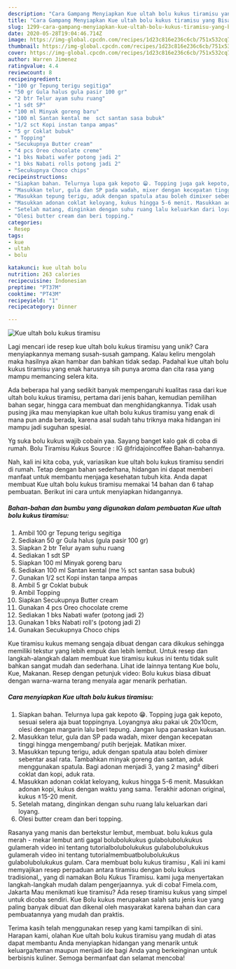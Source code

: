 ```yaml
---
description: "Cara Gampang Menyiapkan Kue ultah bolu kukus tiramisu yang Bisa Manjain Lidah"
title: "Cara Gampang Menyiapkan Kue ultah bolu kukus tiramisu yang Bisa Manjain Lidah"
slug: 1299-cara-gampang-menyiapkan-kue-ultah-bolu-kukus-tiramisu-yang-bisa-manjain-lidah
date: 2020-05-28T19:04:46.714Z
image: https://img-global.cpcdn.com/recipes/1d23c816e236c6cb/751x532cq70/kue-ultah-bolu-kukus-tiramisu-foto-resep-utama.jpg
thumbnail: https://img-global.cpcdn.com/recipes/1d23c816e236c6cb/751x532cq70/kue-ultah-bolu-kukus-tiramisu-foto-resep-utama.jpg
cover: https://img-global.cpcdn.com/recipes/1d23c816e236c6cb/751x532cq70/kue-ultah-bolu-kukus-tiramisu-foto-resep-utama.jpg
author: Warren Jimenez
ratingvalue: 4.4
reviewcount: 8
recipeingredient:
- "100 gr Tepung terigu segitiga"
- "50 gr Gula halus gula pasir 100 gr"
- "2 btr Telur ayam suhu ruang"
- "1 sdt SP"
- "100 ml Minyak goreng baru"
- "100 ml Santan kental me  sct santan sasa bubuk"
- "1/2 sct Kopi instan tanpa ampas"
- "5 gr Coklat bubuk"
- " Topping"
- "Secukupnya Butter cream"
- "4 pcs Oreo chocolate creme"
- "1 bks Nabati wafer potong jadi 2"
- "1 bks Nabati rolls potong jadi 2"
- "Secukupnya Choco chips"
recipeinstructions:
- "Siapkan bahan. Telurnya lupa gak kepoto 😁. Topping juga gak kepoto, sesuai selera aja buat toppingnya. Loyangnya aku pakai uk 20x10cm, olesi dengan margarin lalu beri tepung. Jangan lupa panaskan kukusan."
- "Masukkan telur, gula dan SP pada wadah, mixer dengan kecepatan tinggi hingga mengembang/ putih berjejak. Matikan mixer."
- "Masukkan tepung terigu, aduk dengan spatula atau boleh dimixer sebentar asal rata. Tambahkan minyak goreng dan santan, aduk menggunakan spatula. Bagi adonan menjadi 3, yang 2 masing² diberi coklat dan kopi, aduk rata."
- "Masukkan adonan coklat keloyang, kukus hingga 5-6 menit. Masukkan adonan kopi, kukus dengan waktu yang sama. Terakhir adonan original, kukus ±15-20 menit."
- "Setelah matang, dinginkan dengan suhu ruang lalu keluarkan dari loyang."
- "Olesi butter cream dan beri topping."
categories:
- Resep
tags:
- kue
- ultah
- bolu

katakunci: kue ultah bolu 
nutrition: 263 calories
recipecuisine: Indonesian
preptime: "PT37M"
cooktime: "PT43M"
recipeyield: "1"
recipecategory: Dinner

---
```



![Kue ultah bolu kukus tiramisu](https://img-global.cpcdn.com/recipes/1d23c816e236c6cb/751x532cq70/kue-ultah-bolu-kukus-tiramisu-foto-resep-utama.jpg)

Lagi mencari ide resep kue ultah bolu kukus tiramisu yang unik? Cara menyiapkannya memang susah-susah gampang. Kalau keliru mengolah maka hasilnya akan hambar dan bahkan tidak sedap. Padahal kue ultah bolu kukus tiramisu yang enak harusnya sih punya aroma dan cita rasa yang mampu memancing selera kita.

Ada beberapa hal yang sedikit banyak mempengaruhi kualitas rasa dari kue ultah bolu kukus tiramisu, pertama dari jenis bahan, kemudian pemilihan bahan segar, hingga cara membuat dan menghidangkannya. Tidak usah pusing jika mau menyiapkan kue ultah bolu kukus tiramisu yang enak di mana pun anda berada, karena asal sudah tahu triknya maka hidangan ini mampu jadi suguhan spesial.

Yg suka bolu kukus wajib cobain yaa. Sayang banget kalo gak di coba di rumah. Bolu Tiramisu Kukus Source : IG @fridajoincoffee Bahan-bahannya.


Nah, kali ini kita coba, yuk, variasikan kue ultah bolu kukus tiramisu sendiri di rumah. Tetap dengan bahan sederhana, hidangan ini dapat memberi manfaat untuk membantu menjaga kesehatan tubuh kita. Anda dapat membuat Kue ultah bolu kukus tiramisu memakai 14 bahan dan 6 tahap pembuatan. Berikut ini cara untuk menyiapkan hidangannya.

<!--inarticleads1-->

##### Bahan-bahan dan bumbu yang digunakan dalam pembuatan Kue ultah bolu kukus tiramisu:

1. Ambil 100 gr Tepung terigu segitiga
1. Sediakan 50 gr Gula halus (gula pasir 100 gr)
1. Siapkan 2 btr Telur ayam suhu ruang
1. Sediakan 1 sdt SP
1. Siapkan 100 ml Minyak goreng baru
1. Sediakan 100 ml Santan kental (me ½ sct santan sasa bubuk)
1. Gunakan 1/2 sct Kopi instan tanpa ampas
1. Ambil 5 gr Coklat bubuk
1. Ambil  Topping
1. Siapkan Secukupnya Butter cream
1. Gunakan 4 pcs Oreo chocolate creme
1. Sediakan 1 bks Nabati wafer (potong jadi 2)
1. Gunakan 1 bks Nabati roll&#39;s (potong jadi 2)
1. Gunakan Secukupnya Choco chips


Kue tiramisu kukus memang sengaja dibuat dengan cara dikukus sehingga memiliki tekstur yang lebih empuk dan lebih lembut. Untuk resep dan langkah-alangkah dalam membuat kue tiramisu kukus ini tentu tidak sulit bahkan sangat mudah dan sederhana. Lihat ide lainnya tentang Kue bolu, Kue, Makanan. Resep dengan petunjuk video: Bolu kukus biasa dibuat dengan warna-warna terang menyala agar menarik perhatian. 

<!--inarticleads2-->

##### Cara menyiapkan Kue ultah bolu kukus tiramisu:

1. Siapkan bahan. Telurnya lupa gak kepoto 😁. Topping juga gak kepoto, sesuai selera aja buat toppingnya. Loyangnya aku pakai uk 20x10cm, olesi dengan margarin lalu beri tepung. Jangan lupa panaskan kukusan.
1. Masukkan telur, gula dan SP pada wadah, mixer dengan kecepatan tinggi hingga mengembang/ putih berjejak. Matikan mixer.
1. Masukkan tepung terigu, aduk dengan spatula atau boleh dimixer sebentar asal rata. Tambahkan minyak goreng dan santan, aduk menggunakan spatula. Bagi adonan menjadi 3, yang 2 masing² diberi coklat dan kopi, aduk rata.
1. Masukkan adonan coklat keloyang, kukus hingga 5-6 menit. Masukkan adonan kopi, kukus dengan waktu yang sama. Terakhir adonan original, kukus ±15-20 menit.
1. Setelah matang, dinginkan dengan suhu ruang lalu keluarkan dari loyang.
1. Olesi butter cream dan beri topping.


Rasanya yang manis dan bertekstur lembut, membuat. bolu kukus gula merah - mekar lembut anti gagal bolubolukukus gulabolubolukukus gulamerah video ini tentang tutorialbolubolukukus gulabolubolukukus gulamerah video ini tentang tutorialmembuatbolubolukukus gulabolubolukukus gulam. Cara membuat bolu kukus tiramisu , Kali ini kami memyajikan resep perpaduan antara tiramisu dengan bolu kukus tradisional,, yang di namakan Bolu Kukus Tiramisu. kami juga menyertakan langkah-langkah mudah dalam pengerjaannya. yuk di coba! Fimela.com, Jakarta Mau menikmati kue tiramisu? Ada resep tiramisu kukus yang simpel untuk dicoba sendiri. Kue Bolu kukus merupakan salah satu jenis kue yang paling banyak dibuat dan dikenal oleh masyarakat karena bahan dan cara pembuatannya yang mudah dan praktis. 

Terima kasih telah menggunakan resep yang kami tampilkan di sini. Harapan kami, olahan Kue ultah bolu kukus tiramisu yang mudah di atas dapat membantu Anda menyiapkan hidangan yang menarik untuk keluarga/teman maupun menjadi ide bagi Anda yang berkeinginan untuk berbisnis kuliner. Semoga bermanfaat dan selamat mencoba!
